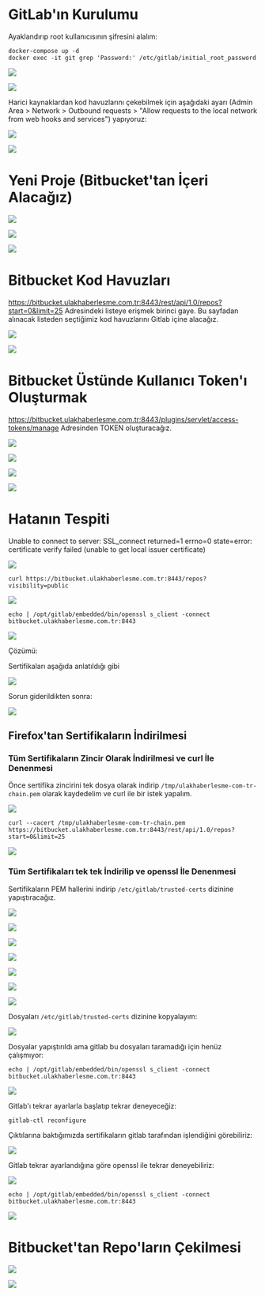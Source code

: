 # GitLab'ın Kurulumu

Ayaklandırıp root kullanıcısının şifresini alalım:

```shell
docker-compose up -d
docker exec -it git grep 'Password:' /etc/gitlab/initial_root_password
```

![](.vscode/readme-images/2022-08-21-16-32-31.png)

![](.vscode/readme-images/2022-08-21-18-45-35.png)

Harici kaynaklardan kod havuzlarını çekebilmek için aşağıdaki ayarı (Admin Area > Network > Outbound requests > "Allow requests to the local network from web hooks and services") yapıyoruz:

![](.vscode/readme-images/2022-08-21-16-35-24.png)

![](.vscode/readme-images/2022-08-21-18-46-31.png)

# Yeni Proje (Bitbucket'tan İçeri Alacağız)

![](.vscode/readme-images/2022-08-21-16-37-36.png)

![](.vscode/readme-images/2022-08-21-16-38-34.png)

![](.vscode/readme-images/2022-08-21-16-39-10.png)

# Bitbucket Kod Havuzları

https://bitbucket.ulakhaberlesme.com.tr:8443/rest/api/1.0/repos?start=0&limit=25 Adresindeki listeye erişmek birinci gaye.
Bu sayfadan alınacak listeden seçtiğimiz kod havuzlarını Gitlab içine alacağız.

![](.vscode/readme-images/2022-08-21-16-43-30.png)

![](.vscode/readme-images/2022-08-21-16-45-40.png)

# Bitbucket Üstünde Kullanıcı Token'ı Oluşturmak

https://bitbucket.ulakhaberlesme.com.tr:8443/plugins/servlet/access-tokens/manage Adresinden TOKEN oluşturacağız.

![](.vscode/readme-images/2022-08-21-16-41-54.png)

![](.vscode/readme-images/2022-08-21-16-40-22.png)

![](.vscode/readme-images/2022-08-21-16-46-17.png)

![](.vscode/readme-images/2022-08-21-17-28-08.png)


# Hatanın Tespiti

Unable to connect to server: SSL_connect returned=1 errno=0 state=error: certificate verify failed (unable to get local issuer certificate)

![](.vscode/readme-images/2022-08-21-19-23-05.png)

```shell
curl https://bitbucket.ulakhaberlesme.com.tr:8443/repos?visibility=public
```

![](.vscode/readme-images/2022-08-21-18-51-32.png)


```shell
echo | /opt/gitlab/embedded/bin/openssl s_client -connect bitbucket.ulakhaberlesme.com.tr:8443
```

![](.vscode/readme-images/2022-08-21-18-52-41.png)

Çözümü:

Sertifikaları aşağıda anlatıldığı gibi 


![](.vscode/readme-images/2022-08-21-16-21-56.png)

Sorun giderildikten sonra:

![](.vscode/readme-images/2022-08-21-16-20-46.png)

## Firefox'tan Sertifikaların İndirilmesi

### Tüm Sertifikaların Zincir Olarak İndirilmesi ve curl İle Denenmesi

Önce sertifika zincirini tek dosya olarak indirip `/tmp/ulakhaberlesme-com-tr-chain.pem` olarak kaydedelim ve curl ile bir istek yapalım.

![](.vscode/readme-images/2022-08-21-19-06-20.png)

```shell
curl --cacert /tmp/ulakhaberlesme-com-tr-chain.pem https://bitbucket.ulakhaberlesme.com.tr:8443/rest/api/1.0/repos?start=0&limit=25
```

![](.vscode/readme-images/2022-08-21-19-07-18.png)

### Tüm Sertifikaları tek tek İndirilip ve openssl İle Denenmesi

Sertifikaların PEM hallerini indirip `/etc/gitlab/trusted-certs` dizinine yapıştıracağız.

![](.vscode/readme-images/2022-08-21-15-46-21.png)

![](.vscode/readme-images/2022-08-21-16-10-55.png)

![](.vscode/readme-images/2022-08-21-16-11-56.png)

![](.vscode/readme-images/2022-08-21-16-13-43.png)

![](.vscode/readme-images/2022-08-21-16-14-35.png)

![](.vscode/readme-images/2022-08-21-16-15-15.png)

![](.vscode/readme-images/2022-08-21-16-15-49.png)

Dosyaları `/etc/gitlab/trusted-certs` dizinine kopyalayım:

![](.vscode/readme-images/2022-08-21-19-14-29.png)

Dosyalar yapıştırıldı ama gitlab bu dosyaları taramadığı için henüz çalışmıyor:

```shell
echo | /opt/gitlab/embedded/bin/openssl s_client -connect bitbucket.ulakhaberlesme.com.tr:8443
```

![](.vscode/readme-images/2022-08-21-19-16-27.png)

Gitlab'ı tekrar ayarlarla başlatıp tekrar deneyeceğiz:

```shell
gitlab-ctl reconfigure
```

Çıktılarına baktığımızda sertifikaların gitlab tarafından işlendiğini görebiliriz:

![](.vscode/readme-images/2022-08-21-19-18-31.png)

Gitlab tekrar ayarlandığına göre openssl ile tekrar deneyebiliriz:

![](.vscode/readme-images/2022-08-21-19-19-06.png)

```shell
echo | /opt/gitlab/embedded/bin/openssl s_client -connect bitbucket.ulakhaberlesme.com.tr:8443
```

![](.vscode/readme-images/2022-08-21-19-20-44.png)



# Bitbucket'tan Repo'ların Çekilmesi

![](.vscode/readme-images/2022-08-21-19-22-19.png)

![](.vscode/readme-images/2022-08-21-16-19-22.png)

